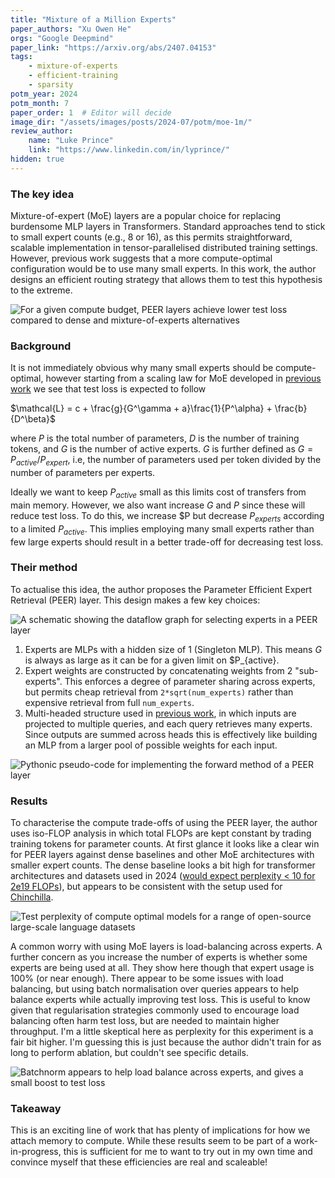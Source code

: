 ```yaml
---
title: "Mixture of a Million Experts"
paper_authors: "Xu Owen He"
orgs: "Google Deepmind"
paper_link: "https://arxiv.org/abs/2407.04153"
tags:
    - mixture-of-experts
    - efficient-training
    - sparsity
potm_year: 2024
potm_month: 7
paper_order: 1  # Editor will decide
image_dir: "/assets/images/posts/2024-07/potm/moe-1m/"
review_author:
    name: "Luke Prince"
    link: "https://www.linkedin.com/in/lyprince/"
hidden: true
---
```


### The key idea

Mixture-of-expert (MoE) layers are a popular choice for replacing burdensome MLP layers in Transformers. Standard approaches tend to stick to small expert counts (e.g., 8 or 16), as this permits straightforward, scalable implementation in tensor-parallelised distributed training settings. However, previous work suggests that a more compute-optimal configuration would be to use many small experts. In this work, the author designs an efficient routing strategy that allows them to test this hypothesis to the extreme.

<img src="{{ page.image_dir | append: 'FIG-Isoflop.png' | relative_url }}" alt="For a given compute budget, PEER layers achieve lower test loss compared to dense and mixture-of-experts alternatives">

### Background

It is not immediately obvious why many small experts should be compute-optimal, however starting from a scaling law for MoE developed in [previous work](https://arxiv.org/abs/2402.07871) we see that test loss is expected to follow

$\mathcal{L} = c + \frac{g}{G^\gamma + a}\frac{1}{P^\alpha} + \frac{b}{D^\beta}$

where $P$ is the total number of parameters, $D$ is the number of training tokens, and $G$ is the number of active experts. $G$ is further defined as $G = P_{active}/P_{expert}$, i.e, the number of parameters used per token divided by the number of parameters per experts.

Ideally we want to keep $P_{active}$ small as this limits cost of transfers from main memory. However, we also want increase $G$ and $P$ since these will reduce test loss. To do this, we increase $P but decrease $P_{experts}$ according to a limited $P_{active}$. This implies employing many small experts rather than few large experts should result in a better trade-off for decreasing test loss.

### Their method

To actualise this idea, the author proposes the Parameter Efficient Expert Retrieval (PEER) layer. This design makes a few key choices:

<img src="{{ page.image_dir | append: 'FIG-Schema.png' | relative_url }}" alt="A schematic showing the dataflow graph for selecting experts in a PEER layer">

1. Experts are MLPs with a hidden size of 1 (Singleton MLP). This means $G$ is always as large as it can be for a given limit on $P_{active}.
2. Expert weights are constructed by concatenating weights from 2 "sub-experts". This enforces a degree of parameter sharing across experts, but permits cheap retrieval from `2*sqrt(num_experts)` rather than expensive retrieval from full `num_experts`.
3. Multi-headed structure used in [previous work](https://arxiv.org/abs/1907.05242), in which inputs are projected to multiple queries, and each query retrieves many experts. Since outputs are summed across heads this is effectively like building an MLP from a larger pool of possible weights for each input.

<img src="{{ page.image_dir | append: 'ALGO-PEER.png' | relative_url }}" alt="Pythonic pseudo-code for implementing the forward method of a PEER layer">

### Results

To characterise the compute trade-offs of using the PEER layer, the author uses iso-FLOP analysis in which total FLOPs are kept constant by trading training tokens for parameter counts. At first glance it looks like a clear win for PEER layers against dense baselines and other MoE architectures with smaller expert counts. The dense baseline looks a bit high for transformer architectures and datasets used in 2024 ([would expect perplexity < 10 for 2e19 FLOPs](https://arxiv.org/abs/2304.03208)), but appears to be consistent with the setup used for [Chinchilla](https://arxiv.org/abs/2203.15556).

<img src="{{ page.image_dir | append: 'TBL-PPL.png' | relative_url }}" alt="Test perplexity of compute optimal models for a range of open-source large-scale language datasets">

A common worry with using MoE layers is load-balancing across experts. A further concern as you increase the number of experts is whether some experts are being used at all. They show here though that expert usage is 100% (or near enough). There appear to be some issues with load balancing, but using batch normalisation over queries appears to help balance experts while actually improving test loss. This is useful to know given that regularisation strategies commonly used to encourage load balancing often harm test loss, but are needed to maintain higher throughput. I'm a little skeptical here as perplexity for this experiment is a fair bit higher. I'm guessing this is just because the author didn't train for as long to perform ablation, but couldn't see specific details.

<img src="{{ page.image_dir | append: 'TBL-Batchnorm-Balance.png' | relative_url }}" alt="Batchnorm appears to help load balance across experts, and gives a small boost to test loss">

### Takeaway

This is an exciting line of work that has plenty of implications for how we attach memory to compute. While these results seem to be part of a work-in-progress, this is sufficient for me to want to try out in my own time and convince myself that these efficiencies are real and scaleable!
